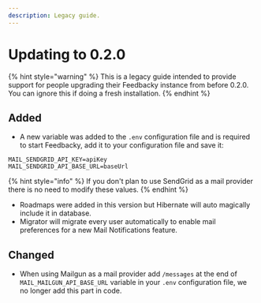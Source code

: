 ```yaml
---
description: Legacy guide.
---
```


# Updating to 0.2.0



{% hint style="warning" %}
This is a legacy guide intended to provide support for people upgrading their Feedbacky instance from before 0.2.0. You can ignore this if doing a fresh installation.
{% endhint %}

## Added

* A new variable was added to the `.env` configuration file and is required to start Feedbacky, add it to your configuration file and save it:

```
MAIL_SENDGRID_API_KEY=apiKey
MAIL_SENDGRID_API_BASE_URL=baseUrl
```

{% hint style="info" %}
If you don't plan to use SendGrid as a mail provider there is no need to modify these values.
{% endhint %}

* Roadmaps were added in this version but Hibernate will auto magically include it in database.
* Migrator will migrate every user automatically to enable mail preferences for a new Mail Notifications feature.

## **Changed**

* When using Mailgun as a mail provider add `/messages` at the end of `MAIL_MAILGUN_API_BASE_URL` variable in your `.env` configuration file, we no longer add this part in code.
